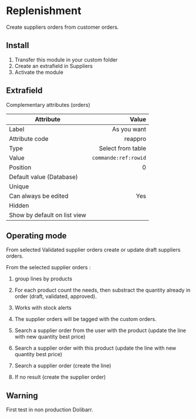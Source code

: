 # Replenishment
Create suppliers orders from customer orders.

## Install
1. Transfer this module in your custom folder
2. Create an extrafield in Suppliers
3. Activate the module

## Extrafield
Complementary attributes (orders)

| Attribute         | Value  |
| -------------     | -----: |
| Label    |As you want|
| Attribute code    |reappro|
| Type | Select from table|
| Value | `commande:ref:rowid` |
| Position | 0 |
| Default value (Database) ||
| Unique ||
| Can always be edited | Yes |
| Hidden ||
| Show by default on list view ||

## Operating mode
From selected Validated supplier orders create or update draft suppliers orders.

From the selected supplier orders :
1. group lines by products
2. For each product count the needs, then substract the quantity already in order (draft, validated, approved).
3. Works with stock alerts
4. The supplier orders will be tagged with the custom orders.

1. Search a supplier order from the user with the product (update the line with new quantity best price)
2. Search a supplier order with this product (update the line with new quantity best price)
3. Search a supplier order (create the line)
4. If no result (create the supplier order)


## Warning
First test in non production Dolibarr.
